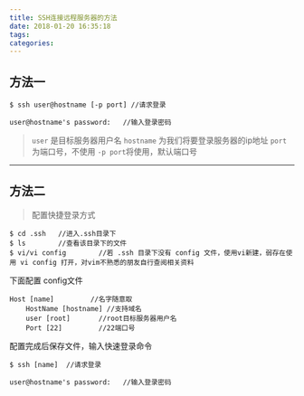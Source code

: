 ```yaml
---
title: SSH连接远程服务器的方法
date: 2018-01-20 16:35:18
tags:
categories:
---
```

## 方法一
```
$ ssh user@hostname [-p port] //请求登录

user@hostname's password:   //输入登录密码
```

> `user` 是目标服务器用户名
`hostname` 为我们将要登录服务器的ip地址
`port` 为端口号，不使用 `-p port`将使用，默认端口号

---
## 方法二

> 配置快捷登录方式


```
$ cd .ssh   //进入.ssh目录下
$ ls        //查看该目录下的文件
$ vi/vi config        //若 .ssh 目录下没有 config 文件，使用vi新建，弱存在使用 vi config 打开，对vim不熟悉的朋友自行查阅相关资料
```
下面配置 config文件
```
Host [name]         //名字随意取
    HostName [hostname] //支持域名
    user [root]       //root目标服务器用户名
    Port [22]         //22端口号
```
配置完成后保存文件，输入快速登录命令
```
$ ssh [name]  //请求登录

user@hostname's password:   //输入登录密码
```




